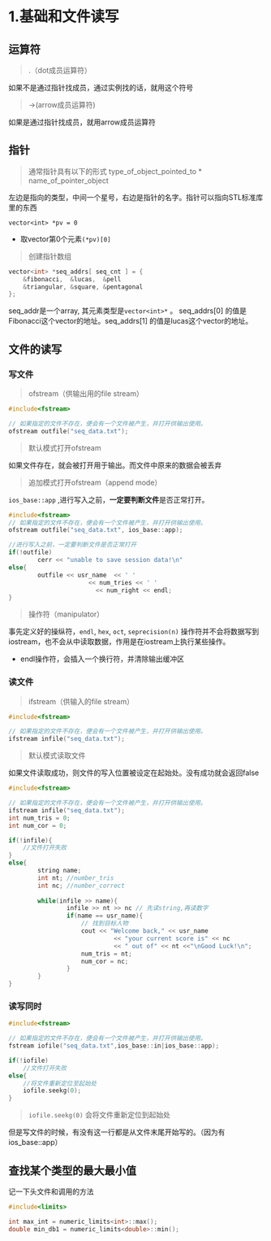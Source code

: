 # 1.基础和文件读写

## 运算符

> .（dot成员运算符）
> 

如果不是通过指针找成员，通过实例找的话，就用这个符号

> ->(arrow成员运算符)
> 

如果是通过指针找成员，就用arrow成员运算符

## 指针

> 通常指针具有以下的形式
type_of_object_pointed_to * name_of_pointer_object
> 

左边是指向的类型，中间一个星号，右边是指针的名字。指针可以指向STL标准库里的东西

`vector<int> *pv = 0` 

- 取vector第0个元素`(*pv)[0]`

> 创建指针数组
> 

```cpp
vector<int> *seq_addrs[ seq_cnt ] = {
	&fibonacci,  &lucas,  &pell
	&triangular, &square, &pentagonal
};
```

seq_addr是一个array, 其元素类型是`vector<int>*` 。 seq_addrs[0] 的值是Fibonacci这个vector的地址。seq_addrs[1] 的值是lucas这个vector的地址。

## 文件的读写

### 写文件

> ofstream（供输出用的file stream）
> 

```cpp
#include<fstream>

// 如果指定的文件不存在，便会有一个文件被产生，并打开供输出使用。
ofstream outfile("seq_data.txt");
```

> 默认模式打开ofstream
> 

如果文件存在，就会被打开用于输出。而文件中原来的数据会被丢弃

> 追加模式打开ofstream（append mode）
> 

`ios_base::app` ,进行写入之前，**一定要判断文件**是否正常打开。

```cpp
#include<fstream>
// 如果指定的文件不存在，便会有一个文件被产生，并打开供输出使用。
ofstream outfile("seq_data.txt", ios_base::app);

//进行写入之前，一定要判断文件是否正常打开
if(!outfile)
		cerr << "unable to save session data!\n"
else{
		outfile << usr_name  << ' '
					  << num_tries << ' '
						<< num_right << endl;
}
```

> 操作符（manipulator）
> 

事先定义好的操纵符，`endl`, `hex`, `oct`, `seprecision(n)` 操作符并不会将数据写到iostream，也不会从中读取数据，作用是在iostream上执行某些操作。

- endl操作符，会插入一个换行符，并清除输出缓冲区

### 读文件

> ifstream（供输入的file stream）
> 

```cpp
#include<fstream>

// 如果指定的文件不存在，便会有一个文件被产生，并打开供输出使用。
ifstream infile("seq_data.txt");
```

> 默认模式读取文件
> 

如果文件读取成功，则文件的写入位置被设定在起始处。没有成功就会返回false

```cpp
#include<fstream>

// 如果指定的文件不存在，便会有一个文件被产生，并打开供输出使用。
ifstream infile("seq_data.txt");
int num_tris = 0;
int num_cor = 0;

if(!infile){
	//文件打开失败
}
else{
		string name;
		int nt; //number_tris
		int nc; //number_correct
		
		while(infile >> name){
				infile >> nt >> nc // 先读string,再读数字
				if(name == usr_name){
					// 找到目标人物
					cout << "Welcome back," << usr_name  
							 << "your current score is" << nc
							 << " out of" << nt <<"\nGood Luck!\n";
					num_tris = nt;
					num_cor = nc;
				}
		}
}
```

### 读写同时

```cpp
#include<fstream>

// 如果指定的文件不存在，便会有一个文件被产生，并打开供输出使用。
fstream iofile("seq_data.txt",ios_base::in|ios_base::app);

if(!iofile)
	//文件打开失败
else{
	//将文件重新定位至起始处
	iofile.seekg(0);
}
```

> `iofile.seekg(0)` 会将文件重新定位到起始处
> 

但是写文件的时候，有没有这一行都是从文件末尾开始写的。（因为有ios_base::app）

## 查找某个类型的最大最小值

记一下头文件和调用的方法

```cpp
#include<limits>

int max_int = numeric_limits<int>::max();
double min_db1 = numeric_limits<double>::min();
```